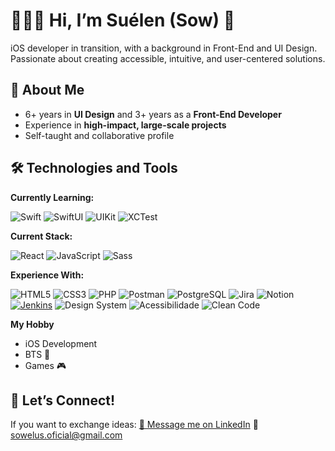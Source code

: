 # 👩🏻‍💻 Hi, I’m Suélen (Sow) 👋

iOS developer in transition, with a background in Front-End and UI Design.
Passionate about creating accessible, intuitive, and user-centered solutions.



## 📝 About Me

* 6+ years in **UI Design** and 3+ years as a **Front-End Developer**
* Experience in **high-impact, large-scale projects**
* Self-taught and collaborative profile




## 🛠️ Technologies and Tools

**Currently Learning:**

![Swift](https://img.shields.io/badge/-Swift-FA7343?style=flat&logo=swift&logoColor=white)
![SwiftUI](https://img.shields.io/badge/-SwiftUI-4498DB?style=flat&logo=swift&logoColor=white)
![UIKit](https://img.shields.io/badge/-UIKit-0A84FF?style=flat&logo=apple&logoColor=white)
![XCTest](https://img.shields.io/badge/-XCTest-0A84FF?style=flat&logo=apple&logoColor=white)

**Current Stack:**

![React](https://img.shields.io/badge/-React-61DAFB?style=flat&logo=react&logoColor=white)
![JavaScript](https://img.shields.io/badge/-JavaScript-F7DF1E?style=flat&logo=javascript&logoColor=black)
![Sass](https://img.shields.io/badge/-Sass-CC6699?style=flat&logo=sass&logoColor=white)

**Experience With:** 

![HTML5](https://img.shields.io/badge/-HTML5-E34F26?style=flat&logo=html5&logoColor=white)
![CSS3](https://img.shields.io/badge/-CSS3-1572B6?style=flat&logo=css3&logoColor=white)
![PHP](https://img.shields.io/badge/-PHP-777BB4?style=flat&logo=php&logoColor=white)
![Postman](https://img.shields.io/badge/-Postman-FF6C37?style=flat&logo=postman&logoColor=white)
![PostgreSQL](https://img.shields.io/badge/-PostgreSQL-336791?style=flat&logo=postgresql&logoColor=white)
![Jira](https://img.shields.io/badge/-Jira-0052CC?style=flat&logo=jira&logoColor=white)
![Notion](https://img.shields.io/badge/-Notion-000000?style=flat&logo=notion&logoColor=white)
[![Jenkins](https://img.shields.io/badge/Jenkins-D24939?style=flat&logo=jenkins&logoColor=white)](https://www.jenkins.io/)
![Design System](https://img.shields.io/badge/-Design%20System-4B0082?style=flat&logo=figma&logoColor=white)
![Acessibilidade](https://img.shields.io/badge/-Acessibilidade-005A9C?style=flat&logo=accessibility&logoColor=white)
![Clean Code](https://img.shields.io/badge/-Clean%20Code-2E8B57?style=flat&logo=markdown&logoColor=white)



**My Hobby**

- iOS Development
- BTS 💜
- Games 🎮


## 🤝 Let’s Connect!

If you want to exchange ideas:
[📩 Message me on LinkedIn](https://www.linkedin.com/in/camargo-suelen)
📧 [sowelus.oficial@gmail.com](mailto:sowelus.oficial@gmail.com)

